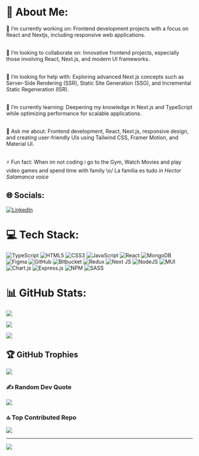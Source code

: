 # 💫 About Me:
🔭 I’m currently working on: Frontend development projects with a focus on React and Nextjs, including responsive web applications.

<br>👯 I’m looking to collaborate on: Innovative frontend projects, especially those involving React, Next.js, and modern UI frameworks.

<br>🤝 I’m looking for help with: Exploring advanced Next.js concepts such as Server-Side Rendering (SSR), Static Site Generation (SSG), and Incremental Static Regeneration (ISR).

<br>🌱 I’m currently learning: Deepening my knowledge in Next.js and TypeScript while optimizing performance for scalable applications.

<br>💬 Ask me about: Frontend development, React, Next.js, responsive design, and creating user-friendly UIs using Tailwind CSS, Framer Motion, and Material UI.

<br>⚡ Fun fact: When im not coding i go to the Gym, Watch Movies and play video games and spend time with family \o/ La familia es tudo *in Hector Salamanca voice*


## 🌐 Socials:
[![LinkedIn](https://img.shields.io/badge/LinkedIn-%230077B5.svg?logo=linkedin&logoColor=white)](https://linkedin.com/in/https://www.linkedin.com/in/ahmed-mohamed-amin-41b081186/) 

# 💻 Tech Stack:
![TypeScript](https://img.shields.io/badge/typescript-%23007ACC.svg?style=for-the-badge&logo=typescript&logoColor=white) ![HTML5](https://img.shields.io/badge/html5-%23E34F26.svg?style=for-the-badge&logo=html5&logoColor=white) ![CSS3](https://img.shields.io/badge/css3-%231572B6.svg?style=for-the-badge&logo=css3&logoColor=white) ![JavaScript](https://img.shields.io/badge/javascript-%23323330.svg?style=for-the-badge&logo=javascript&logoColor=%23F7DF1E) ![React](https://img.shields.io/badge/react-%2320232a.svg?style=for-the-badge&logo=react&logoColor=%2361DAFB) ![MongoDB](https://img.shields.io/badge/MongoDB-%234ea94b.svg?style=for-the-badge&logo=mongodb&logoColor=white) ![Figma](https://img.shields.io/badge/figma-%23F24E1E.svg?style=for-the-badge&logo=figma&logoColor=white) ![GitHub](https://img.shields.io/badge/github-%23121011.svg?style=for-the-badge&logo=github&logoColor=white) ![Bitbucket](https://img.shields.io/badge/bitbucket-%230047B3.svg?style=for-the-badge&logo=bitbucket&logoColor=white) ![Redux](https://img.shields.io/badge/redux-%23593d88.svg?style=for-the-badge&logo=redux&logoColor=white) ![Next JS](https://img.shields.io/badge/Next-black?style=for-the-badge&logo=next.js&logoColor=white) ![NodeJS](https://img.shields.io/badge/node.js-6DA55F?style=for-the-badge&logo=node.js&logoColor=white) ![MUI](https://img.shields.io/badge/MUI-%230081CB.svg?style=for-the-badge&logo=mui&logoColor=white) ![Chart.js](https://img.shields.io/badge/chart.js-F5788D.svg?style=for-the-badge&logo=chart.js&logoColor=white) ![Express.js](https://img.shields.io/badge/express.js-%23404d59.svg?style=for-the-badge&logo=express&logoColor=%2361DAFB) ![NPM](https://img.shields.io/badge/NPM-%23CB3837.svg?style=for-the-badge&logo=npm&logoColor=white) ![SASS](https://img.shields.io/badge/SASS-hotpink.svg?style=for-the-badge&logo=SASS&logoColor=white)
# 📊 GitHub Stats:

![](https://github-readme-stats.vercel.app/api?username=Ahmed-Serag19&theme=dark&hide_border=false&include_all_commits=false&count_private=false)<br/>


![](https://github-readme-streak-stats.herokuapp.com/?user=Ahmed-Serag19&theme=dark&hide_border=false)<br/>


![](https://github-readme-stats.vercel.app/api/top-langs/?username=Ahmed-Serag19&theme=dark&hide_border=false&include_all_commits=false&count_private=false&layout=compact)



## 🏆 GitHub Trophies
![](https://github-profile-trophy.vercel.app/?username=Ahmed-Serag19&theme=dark&no-frame=false&no-bg=true&margin-w=4)

### ✍️ Random Dev Quote
![](https://quotes-github-readme.vercel.app/api?type=horizontal&theme=dark)

### 🔝 Top Contributed Repo
![](https://github-contributor-stats.vercel.app/api?username=Ahmed-Serag19&limit=5&theme=dark&combine_all_yearly_contributions=true)

---
[![](https://visitcount.itsvg.in/api?id=Ahmed-Serag19&icon=0&color=1)](https://visitcount.itsvg.in)

<!-- Proudly created with GPRM ( https://gprm.itsvg.in ) -->
